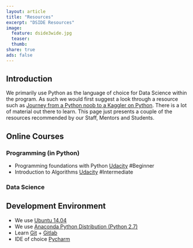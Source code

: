 ```yaml
---
layout: article
title: "Resources"
excerpt: "DSIDE Resources"
image:
  feature: dside3wide.jpg
  teaser:
  thumb:
share: true
ads: false
---
```


<!-- ![DSIDE Workshop](/images/dside3wide.jpg) -->

## Introduction

We primarily use Python as the language of choice for Data Science within the program. As such we would first suggest a look through a resource such as [Journey from a Python noob to a Kaggler on Python](http://www.analyticsvidhya.com/learning-paths-data-science-business-analytics-business-intelligence-big-data/learning-path-data-science-python/). There is a lot of material out there to learn. This page just presents a couple of the resources recommended by our Staff, Mentors and Students.

## Online Courses

### Programming (in Python)

* Programming foundations with Python [Udacity](https://www.udacity.com/course/programming-foundations-with-python--ud036) #Beginner
* Introduction to Algorithms [Udacity](https://www.udacity.com/course/viewer#!/c-cs215) #Intermediate

### Data Science

## Development Environment

* We use [Ubuntu 14.04]()
* We use [Anaconda Python Distribution (Python 2.7)]()
* Learn [Git]() + [Gitlab]()
* IDE of choice [Pycharm]()
